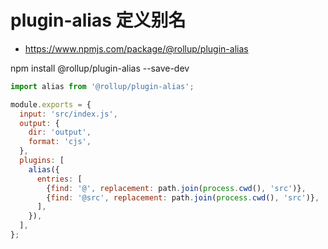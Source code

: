 # plugin-alias 定义别名

- https://www.npmjs.com/package/@rollup/plugin-alias

npm install @rollup/plugin-alias --save-dev

```js
import alias from '@rollup/plugin-alias';

module.exports = {
  input: 'src/index.js',
  output: {
    dir: 'output',
    format: 'cjs',
  },
  plugins: [
    alias({
      entries: [
        {find: '@', replacement: path.join(process.cwd(), 'src')},
        {find: '@src', replacement: path.join(process.cwd(), 'src')},
      ],
    }),
  ],
};
```
